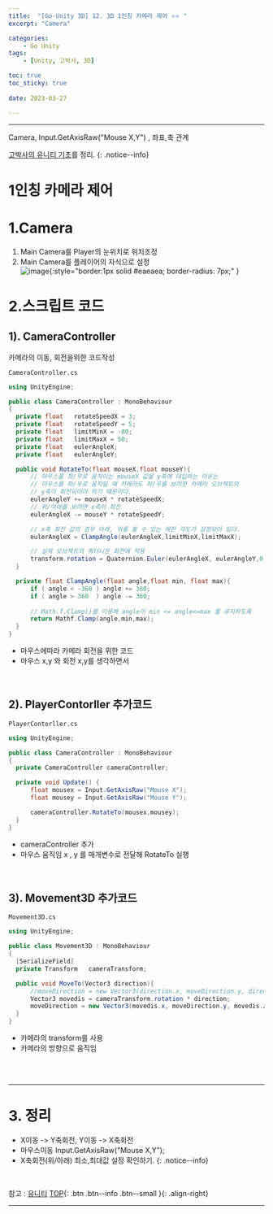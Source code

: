```yaml
---
title:  "[Go-Unity 3D] 12. 3D 1인칭 카메라 제어 ⭐⭐ "
excerpt: "Camera"

categories:
    - Go Unity
tags:
    - [Unity, 고박사, 3D]

toc: true
toc_sticky: true
 
date: 2023-03-27

---
```

- - -

Camera, Input.GetAxisRaw("Mouse X,Y") , 좌표,축 관계

[고박사의 유니티 기초](https://www.inflearn.com/course/%EA%B3%A0%EB%B0%95%EC%82%AC-%EC%9C%A0%EB%8B%88%ED%8B%B0-%EA%B8%B0%EC%B4%88/dashboard)를 정리. 
{: .notice--info}


# 1인칭 카메라 제어

# 1.Camera
1.  Main Camera를 Player의 눈위치로 위치조정
2.  Main Camera를 플레이어의 자식으로 설정  
![image](https://user-images.githubusercontent.com/96651722/227966273-ecea7dfc-ad4b-4519-9050-2d3b3babe81b.png){:style="border:1px solid #eaeaea; border-radius: 7px;" }


# 2.스크립트 코드
##  1). CameraController
카메라의 이동, 회전을위한 코드작성  
<div class="notice--primary" markdown="1"> 

`CameraController.cs`
  ```c# 
using UnityEngine;

public class CameraController : MonoBehaviour
{
    private float   rotateSpeedX = 3;
    private float   rotateSpeedY = 5;
    private float   limitMinX = -80;
    private float   limitMaxX = 50;
    private float   eulerAngleX;
    private float   eulerAngleY;

    public void RotateTo(float mouseX,float mouseY){
        // 마우스를 좌/우로 움직이는 mouseX 값을 y축에 대입하는 이유는
        // 마우스를 좌/우로 움직일 때 카메라도 좌/우를 보려면 카메라 오브젝트의
        // y축이 회전되어야 하기 떄문이다.
        eulerAngleY += mouseX * rotateSpeedX;
        // 위/아래를 보려면 x축이 회전
        eulerAngleX -= mouseY * rotateSpeedY;

        // x축 회전 값의 경우 아래, 위를 볼 수 있는 제한 각도가 설정되어 있다.
        eulerAngleX = ClampAngle(eulerAngleX,limitMinX,limitMaxX);

        // 실제 오브젝트의 쿼터니온 회전에 적용
        transform.rotation = Quaternion.Euler(eulerAngleX, eulerAngleY,0);
    }

    private float ClampAngle(float angle,float min, float max){
        if ( angle < -360 ) angle += 360;
        if ( angle > 360  ) angle -= 360;
        
        // Math.f.Clamp()를 이용해 angle이 min <= angle<=max 를 유지하도록
        return Mathf.Clamp(angle,min,max);
    }
}

  ```
-   마우스에따라 카메라 회전을 위한 코드
-   마우스 x,y 와 회전 x,y를 생각하면서 

</div>

<br>

##  2). PlayerContorller 추가코드

<div class="notice--primary" markdown="1"> 

`PlayerContorller.cs`
  ```c# 
using UnityEngine;

public class CameraController : MonoBehaviour
{
    private CameraController cameraController;

    private void Update() {
        float mousex = Input.GetAxisRaw("Mouse X");
        float mousey = Input.GetAxisRaw("Mouse Y");

        cameraController.RotateTo(mousex,mousey);
    }
}

  ```
-   cameraController 추가
-   마우스 움직임 x , y 를 매개변수로 전달해 RotateTo 실행

</div>

<br>

##  3). Movement3D 추가코드

<div class="notice--primary" markdown="1"> 

`Movement3D.cs`
  ```c# 
using UnityEngine;

public class Movement3D : MonoBehaviour
{
    [SerializeField]
    private Transform   cameraTransform;

    public void MoveTo(Vector3 direction){
        //moveDirection = new Vector3(direction.x, moveDirection.y, direction.z);
        Vector3 movedis = cameraTransform.rotation * direction;
        moveDirection = new Vector3(movedis.x, moveDirection.y, movedis.z);
    }
}

  ```
-   카메라의 transform를 사용
-   카메라의 방향으로 움직임

</div>

<br><br>

--- 
# 3. 정리 
-   X이동 -> Y축회전, Y이동 -> X축회전
-   마우스이동 Input.GetAxisRaw("Mouse X,Y");
-   X축회전(위/아래) 최소,최대값 설정 확인하기.
{: .notice--info}


<br>

참고 : [유니티](https://docs.unity3d.com/kr/)
[TOP](#){: .btn .btn--info .btn--small }{: .align-right}
<br>
- - -
